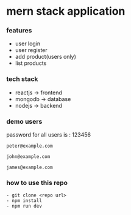 # mern stack application
### features
 - user login
 - user register
 - add product(users only)
 - list products
### tech stack
 - reactjs -> frontend
 - mongodb -> database
 - nodejs -> backend
 
 ### demo users
password for all users is : 123456
 ```
 peter@example.com

 john@example.com

 james@example.com
 ```
 ### how to use this repo
  ```
  - git clone <repo url> 
  - npm install
  - npm run dev
  ```


